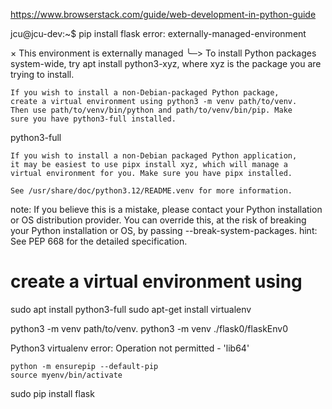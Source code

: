 
https://www.browserstack.com/guide/web-development-in-python-guide

jcu@jcu-dev:~$ pip install flask
error: externally-managed-environment

× This environment is externally managed
╰─> To install Python packages system-wide, try apt install
    python3-xyz, where xyz is the package you are trying to
    install.

    If you wish to install a non-Debian-packaged Python package,
    create a virtual environment using python3 -m venv path/to/venv.
    Then use path/to/venv/bin/python and path/to/venv/bin/pip. Make
    sure you have python3-full installed.

  python3-full

    If you wish to install a non-Debian packaged Python application,
    it may be easiest to use pipx install xyz, which will manage a
    virtual environment for you. Make sure you have pipx installed.

    See /usr/share/doc/python3.12/README.venv for more information.

note: If you believe this is a mistake, please contact your Python installation or OS distribution provider. You can override this, at the risk of breaking your Python installation or OS, by passing --break-system-packages.
hint: See PEP 668 for the detailed specification.

# create a virtual environment using
  sudo apt install python3-full
  sudo apt-get install virtualenv

  python3 -m venv path/to/venv.
    python3 -m venv ./flask0/flaskEnv0

Python3 virtualenv error: Operation not permitted - 'lib64'



    python -m ensurepip --default-pip
    source myenv/bin/activate

  sudo pip install flask

